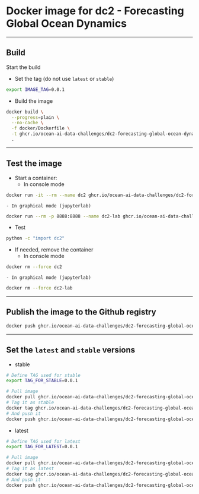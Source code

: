 # Docker image for dc2 - Forecasting Global Ocean Dynamics

---
## Build

Start the build

- Set the tag (do not use `latest` or `stable`)
```bash
export IMAGE_TAG=0.0.1
```
- Build the image
```bash
docker build \
  --progress=plain \
  --no-cache \
  -f docker/Dockerfile \
  -t ghcr.io/ocean-ai-data-challenges/dc2-forecasting-global-ocean-dynamics:$IMAGE_TAG \
  .
```

---
## Test the image

- Start a container:
    - In console mode
```bash
docker run -it --rm --name dc2 ghcr.io/ocean-ai-data-challenges/dc2-forecasting-global-ocean-dynamics:$IMAGE_TAG bash
```
    - In graphical mode (jupyterlab)
```bash
docker run --rm -p 8888:8888 --name dc2-lab ghcr.io/ocean-ai-data-challenges/dc2-forecasting-global-ocean-dynamics:$IMAGE_TAG
```
- Test
```bash
python -c "import dc2"
```
- If needed, remove the container
    - In console mode
```bash
docker rm --force dc2
```
    - In graphical mode (jupyterlab)
```bash
docker rm --force dc2-lab
```

---
## Publish the image to the Github registry

```bash
docker push ghcr.io/ocean-ai-data-challenges/dc2-forecasting-global-ocean-dynamics:$IMAGE_TAG
```

---
## Set the `latest` and `stable` versions

- stable
```bash
# Define TAG used for stable
export TAG_FOR_STABLE=0.0.1

# Pull image
docker pull ghcr.io/ocean-ai-data-challenges/dc2-forecasting-global-ocean-dynamics:$TAG_FOR_STABLE
# Tag it as stable
docker tag ghcr.io/ocean-ai-data-challenges/dc2-forecasting-global-ocean-dynamics:$TAG_FOR_STABLE ghcr.io/ocean-ai-data-challenges/dc2-forecasting-global-ocean-dynamics:stable
# And push it
docker push ghcr.io/ocean-ai-data-challenges/dc2-forecasting-global-ocean-dynamics:stable
```
- latest
```bash
# Define TAG used for latest 
export TAG_FOR_LATEST=0.0.1

# Pull image
docker pull ghcr.io/ocean-ai-data-challenges/dc2-forecasting-global-ocean-dynamics:$TAG_FOR_LATEST
# Tag it as latest
docker tag ghcr.io/ocean-ai-data-challenges/dc2-forecasting-global-ocean-dynamics:$TAG_FOR_LATEST ghcr.io/ocean-ai-data-challenges/dc2-forecasting-global-ocean-dynamics:latest
# And push it
docker push ghcr.io/ocean-ai-data-challenges/dc2-forecasting-global-ocean-dynamics:latest
```
